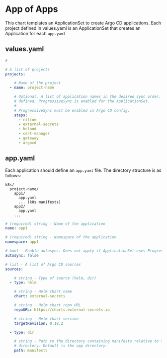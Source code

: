 # App of Apps

This chart templates an ApplicationSet to create Argo CD applications. Each project defined in values.yaml is an ApplicationSet that creates an Application for each `app.yaml`

## values.yaml

```yaml
# 

# A list of projects
projects:

    # Name of the project
  - name: project-name

    # Optional. A list of application names in the desired sync order. If
    # defined, ProgressiveSync is enabled for the ApplicationSet.
    #
    # ProgressiveSync must be enabled in Argo CD config.
    steps:
      - cilium
      - external-secrets
      - hcloud
      - cert-manager
      - gateway
      - argocd
```

## app.yaml

Each application should define an `app.yaml` file. The directory structure is as follows:

```
k8s/
  project-name/
    app1/
      app.yaml
      ... (k8s manifests)
    app2/
      app.yaml
    ...
```

```yaml
# (required) string - Name of the application
name: app1

# (required) string - Namespace of the application
namespace: app1

# bool - Enable autosync. Does not apply if ApplicationSet uses ProgressiveSync. Default false.
autosync: false

# list - A list of Argo CD sources
sources:

    # string - Type of source (helm, dir)
  - type: helm

    # string - Helm chart name
    chart: external-secrets

    # string - Helm chart repo URL
    repoURL: https://charts.external-secrets.io

    # string - Helm chart version
    targetRevision: 0.18.2

  - type: dir

    # string - Path to the directory containing manifests relative to the app
    # directory. Default is the app directory.
    path: manifests
```
